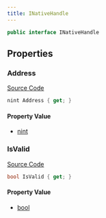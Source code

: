 ```yaml
---
title: INativeHandle
---
```


```csharp
public interface INativeHandle
```

## Properties

### Address

[Source Code](https://github.com/swiftly-solution/swiftlys2/blob/main/managed/src/SwiftlyS2.Shared/Natives/INativeHandle.cs#L22)

```csharp
nint Address { get; }
```

#### Property Value

- [nint](https://learn.microsoft.com/dotnet/api/system.intptr)

### IsValid

[Source Code](https://github.com/swiftly-solution/swiftlys2/blob/main/managed/src/SwiftlyS2.Shared/Natives/INativeHandle.cs#L16)

```csharp
bool IsValid { get; }
```

#### Property Value

- [bool](https://learn.microsoft.com/dotnet/api/system.boolean)

